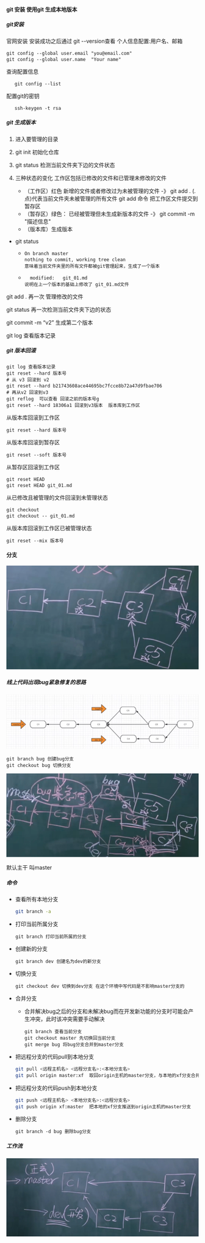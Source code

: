 #### git 安装 使用git 生成本地版本

##### git安装

官网安装 安装成功之后通过 git --version查看
个人信息配置:用户名、邮箱 

   ```
   git config --global user.email "you@email.com"
   git config --global user.name  "Your name"
   ```

查询配置信息

```
   git config --list
```

配置git的密钥 

```
   ssh-keygen -t rsa
```



##### git 生成版本

1. 进入要管理的目录

2. git init 初始化仓库

3. git status 检测当前文件夹下边的文件状态

4. 三种状态的变化  工作区包括已修改的文件和已管理未修改的文件

   - （工作区）红色 新增的文件或者修改过为未被管理的文件   -》 git add  .  (.点)代表当前文件夹未被管理的所有文件 git add 命令 把工作区文件提交到暂存区
   - （暂存区）绿色： 已经被管理但未生成新版本的文件 -》 git commit -m "描述信息"
   - （版本库）生成版本

- git status

  - ```
    On branch master
    nothing to commit, working tree clean
    意味着当前文件夹里的所有文件都被git管理起来，生成了一个版本
    ```

  - ```
      modified:   git_01.md
    说明在上一个版本的基础上修改了 git_01.md文件
    ```

git add . 再一次 管理修改的文件

git status 再一次检测当前文件夹下边的状态

git commit -m “v2” 生成第二个版本

git log 查看版本记录

##### git 版本回滚

```
git log 查看版本记录
git reset --hard 版本号
# 从 v3 回滚到 v2
git reset --hard b21743608ace44695bc7fcce8b72a47d9fbae706
# 再从v2 回滚到v3
git reflog  可以查看 回滚之前的版本号g
git reset --hard 18306a1 回滚到v3版本  版本库到工作区
```

从版本库回滚到工作区

```
git reset --hard 版本号
```

从版本库回滚到暂存区

```
git reset --soft 版本号
```

从暂存区回滚到工作区

```
git reset HEAD
git reset HEAD git_01.md
```

从已修改且被管理的文件回滚到未管理状态

```
git checkout 
git checkout -- git_01.md
```

从版本库回滚到工作区已被管理状态

```
git reset --mix 版本号
```

#### 分支

![image-20220321172227440](picture/image-20220321172227440.png)

##### 线上代码出现bug紧急修复的思路

![image-20220321211909600](picture/image-20220321211909600.png)

```
git branch bug 创建bug分支
git checkout bug 切换分支
```

![image-20220321173054781](picture/image-20220321173054781.png)

默认主干 叫master  

##### 命令

- 查看所有本地分支

  ```bash
  git branch -a
  ```

- 打印当前所属分支

  ```
  git branch 打印当前所属的分支
  ```

- 创建新的分支

  ```
  git branch dev 创建名为dev的新分支
  ```

- 切换分支

  ```
  git checkout dev 切换到dev分支 在这个环境中写代码是不影响master分支的
  ```

- 合并分支
  - 合并解决bug之后的分支和未解决bug而在开发新功能的分支时可能会产生冲突，此时该冲突需要手动解决

    ```
    git branch 查看当前分支
    git checkout master 先切换回当前分支
    git merge bug 将bug分支合并到master分支
    ```

- 把远程分支的代码pull到本地分支

  ```bash
  git pull <远程主机名> <远程分支名>:<本地分支名>
  git pull origin master:xf  取回origin主机的master分支，与本地的xf分支合并 
  ```

- 把远程分支的代码push到本地分支

  ```bash
  git push <远程主机名> <本地分支名>:<远程分支名>
  git push origin xf:master  把本地的xf分支推送到origin主机的master分支 
  ```

- 删除分支

  ```
  git branch -d bug 删除bug分支
  ```

##### 工作流

![image-20220321212759360](picture/image-20220321212759360.png)



